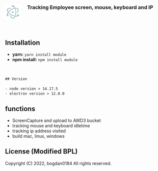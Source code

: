 <div align="center">
  <img src="https://github.com/devicons/devicon/blob/master/icons/electron/electron-original.svg" width="50" align="left"/> 
    <h3>Tracking Employee screen, mouse, keyboard and IP</h3>
</div>

##

<br>
<br>

## Installation 

- **yarn:** `yarn install module`
- **npm install:** `npm install module`

```


## Version 

- node version > 14.17.5
- electron version > 12.0.0

```


## functions

 -  ScreenCapture and upload to AWD3 bucket
 -  tracking mouse and keyboard idletime
 -  tracking ip address visited
 -  build mac, linux, windows
 
## License (Modified BPL)

Copyright (C) 2022, bogdan0184
All rights reserved.

